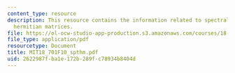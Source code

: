 ```yaml
---
content_type: resource
description: This resource contains the information related to spectral theorem for
  hermitian matrices.
file: https://ol-ocw-studio-app-production.s3.amazonaws.com/courses/18-701-algebra-i-fall-2010/2622987fba1e172b289fc78934b8404d_MIT18_701F10_spthm.pdf
file_type: application/pdf
resourcetype: Document
title: MIT18_701F10_spthm.pdf
uid: 2622987f-ba1e-172b-289f-c78934b8404d
---
```

